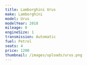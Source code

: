 ```yaml
---
title: Lamborghini Urus
make: Lamborghini
model: Urus
modelYear: 2018
mileage: 0
engineSize: 1
transmission: Automatic
fuel: Petrol
seats: 4
price: 1200
thumbnail: /images/uploads/urus.png
---
```

